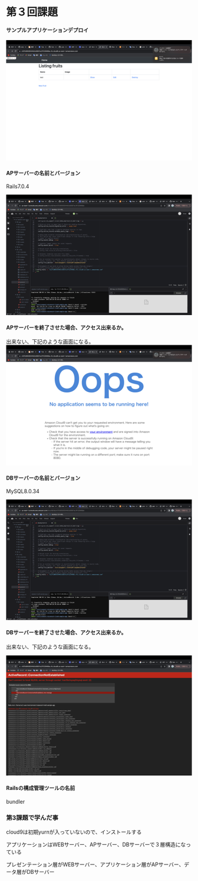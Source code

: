 # 第３回課題
#### サンプルアプリケーションデプロイ
![デプロイ](img/スクショ.png)
#### APサーバーの名前とバージョン
Rails7.0.4

![APサーバーの名前とバージョン](img/スクショ３.png)
#### APサーバーを終了させた場合、アクセス出来るか。
出来ない、下記のような画面になる。
![APサーバーを終了させた場合](img/スクショ２.png)
#### DBサーバーの名前とバージョン
MySQL8.0.34

![DBサーバーの名前とバージョン](img/スクショ３.png)
#### DBサーバーを終了させた場合、アクセス出来るか。
出来ない、下記のような画面になる。

![DBサーバーを終了させた場合](img/スクショ４.png)
#### Railsの構成管理ツールの名前
bundler
### 第3課題で学んだ事
cloud9は初期yurnが入っていないので、インストールする

アプリケーションはWEBサーバー、APサーバー、DBサーバーで３層構造になっている

プレゼンテーション層がWEBサーバー、アプリケーション層がAPサーバー、データ層がDBサーバー

